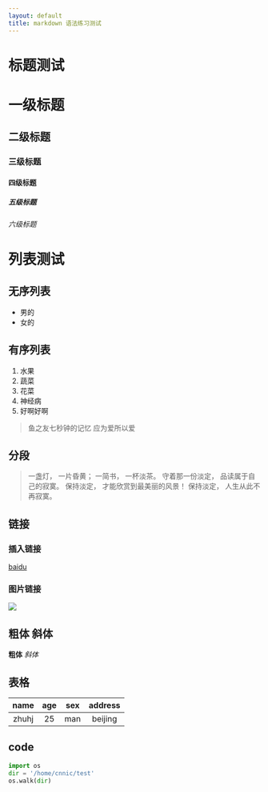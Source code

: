 ```yaml
---
layout: default
title: markdown 语法练习测试
---
```


# 标题测试
# 一级标题
## 二级标题
### 三级标题
#### 四级标题
##### 五级标题
###### 六级标题
 
# 列表测试
## 无序列表
* 男的
* 女的

## 有序列表

1. 水果
1. 蔬菜
3. 花菜
4. 神经病
4. 好啊好啊

> 鱼之友七秒钟的记忆
> 应为爱所以爱

## 分段
> 一盏灯， 一片昏黄； 一简书， 一杯淡茶。 守着那一份淡定， 品读属于自己的寂寞。 保持淡定， 才能欣赏到最美丽的风景！ 保持淡定， 人生从此不再寂寞。

## 链接
### 插入链接
[baidu](www.baidu.com)
### 图片链接
![](http://f.hiphotos.baidu.com/image/pic/item/a8773912b31bb0518d171423357adab44aede08e.jpg)
## 粗体 斜体
**粗体** *斜体*
## 表格
| name | age | sex |address|
|:-----:|:---:|:---:|:-----:|
| zhuhj| 25   | man| beijing|


## code

```` python
import os
dir = '/home/cnnic/test'
os.walk(dir)
````



